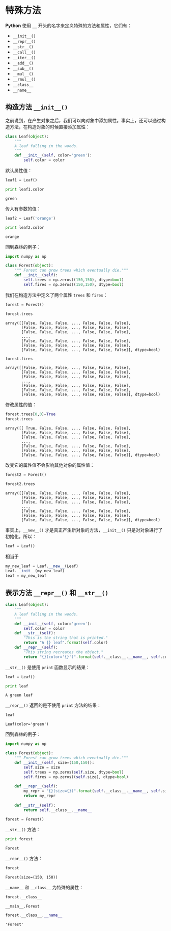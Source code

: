 # 特殊方法

**Python** 使用 `__` 开头的名字来定义特殊的方法和属性，它们有：

- `__init__()`
- `__repr__()`
- `__str__()`
- `__call__()`
- `__iter__()`
- `__add__()`
- `__sub__()`
- `__mul__()`
- `__rmul__()`
- `__class__`
- `__name__`

## 构造方法 `__init__()`

之前说到，在产生对象之后，我们可以向对象中添加属性。事实上，还可以通过构造方法，在构造对象的时候直接添加属性：


```python
class Leaf(object):
    """
    A leaf falling in the woods.
    """
    def __init__(self, color='green'):
        self.color = color
```

默认属性值：


```python
leaf1 = Leaf()

print leaf1.color
```

    green


传入有参数的值：


```python
leaf2 = Leaf('orange')

print leaf2.color
```

    orange


回到森林的例子：


```python
import numpy as np

class Forest(object):
    """ Forest can grow trees which eventually die."""
    def __init__(self):
        self.trees = np.zeros((150,150), dtype=bool)
        self.fires = np.zeros((150,150), dtype=bool)
```

我们在构造方法中定义了两个属性 `trees` 和 `fires`：


```python
forest = Forest()

forest.trees
```




    array([[False, False, False, ..., False, False, False],
           [False, False, False, ..., False, False, False],
           [False, False, False, ..., False, False, False],
           ..., 
           [False, False, False, ..., False, False, False],
           [False, False, False, ..., False, False, False],
           [False, False, False, ..., False, False, False]], dtype=bool)




```python
forest.fires
```




    array([[False, False, False, ..., False, False, False],
           [False, False, False, ..., False, False, False],
           [False, False, False, ..., False, False, False],
           ..., 
           [False, False, False, ..., False, False, False],
           [False, False, False, ..., False, False, False],
           [False, False, False, ..., False, False, False]], dtype=bool)



修改属性的值：


```python
forest.trees[0,0]=True
forest.trees
```




    array([[ True, False, False, ..., False, False, False],
           [False, False, False, ..., False, False, False],
           [False, False, False, ..., False, False, False],
           ..., 
           [False, False, False, ..., False, False, False],
           [False, False, False, ..., False, False, False],
           [False, False, False, ..., False, False, False]], dtype=bool)



改变它的属性值不会影响其他对象的属性值：


```python
forest2 = Forest()

forest2.trees
```




    array([[False, False, False, ..., False, False, False],
           [False, False, False, ..., False, False, False],
           [False, False, False, ..., False, False, False],
           ..., 
           [False, False, False, ..., False, False, False],
           [False, False, False, ..., False, False, False],
           [False, False, False, ..., False, False, False]], dtype=bool)



事实上，`__new__()` 才是真正产生新对象的方法，`__init__()` 只是对对象进行了初始化，所以：

```python
leaf = Leaf()
```

相当于

```python
my_new_leaf = Leaf.__new__(Leaf)
Leaf.__init__(my_new_leaf)
leaf = my_new_leaf
```

## 表示方法 `__repr__()` 和 `__str__()`


```python
class Leaf(object):
    """
    A leaf falling in the woods.
    """
    def __init__(self, color='green'):
        self.color = color
    def __str__(self):
        "This is the string that is printed."
        return "A {} leaf".format(self.color)
    def __repr__(self):
        "This string recreates the object."
        return "{}(color='{}')".format(self.__class__.__name__, self.color)
```

`__str__()` 是使用 `print` 函数显示的结果：


```python
leaf = Leaf()

print leaf
```

    A green leaf


`__repr__()` 返回的是不使用 `print` 方法的结果：


```python
leaf
```




    Leaf(color='green')



回到森林的例子：


```python
import numpy as np

class Forest(object):
    """ Forest can grow trees which eventually die."""
    def __init__(self, size=(150,150)):
        self.size = size
        self.trees = np.zeros(self.size, dtype=bool)
        self.fires = np.zeros((self.size), dtype=bool)
        
    def __repr__(self):
        my_repr = "{}(size={})".format(self.__class__.__name__, self.size)
        return my_repr
    
    def __str__(self):
        return self.__class__.__name__
```


```python
forest = Forest()
```

`__str__()` 方法：


```python
print forest
```

    Forest


`__repr__()` 方法：


```python
forest
```




    Forest(size=(150, 150))



`__name__` 和 `__class__` 为特殊的属性：


```python
forest.__class__
```




    __main__.Forest




```python
forest.__class__.__name__
```




    'Forest'


